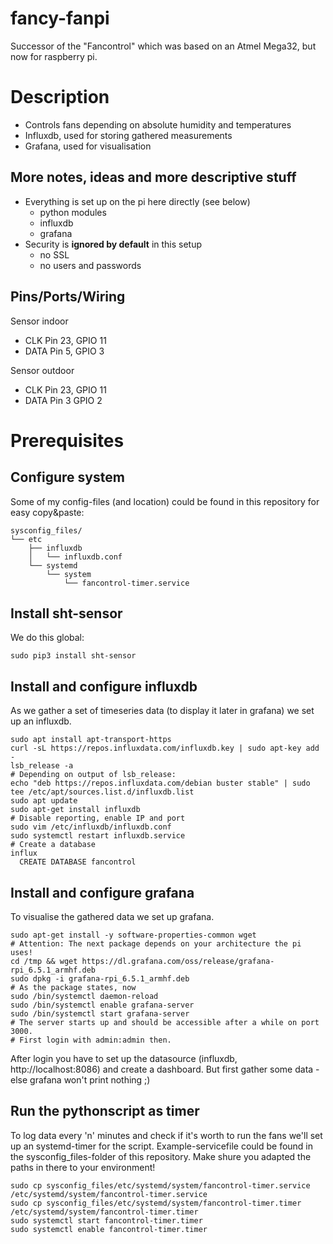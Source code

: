 # fancy-fanpi

Successor of the "Fancontrol" which was based on an Atmel Mega32, but now for raspberry pi.

# Description

* Controls fans depending on absolute humidity and temperatures
* Influxdb, used for storing gathered measurements 
* Grafana, used for visualisation

## More notes, ideas and more descriptive stuff

* Everything is set up on the pi here directly (see below)
    - python modules
    - influxdb
    - grafana
* Security is **ignored by default** in this setup
    - no SSL
    - no users and passwords
    
## Pins/Ports/Wiring

Sensor indoor
  * CLK Pin 23, GPIO 11
  * DATA Pin 5, GPIO 3
  
Sensor outdoor
  * CLK Pin 23, GPIO 11
  * DATA Pin 3 GPIO 2

# Prerequisites

## Configure system

Some of my config-files (and location) could be found in this repository for easy copy&paste:

~~~
sysconfig_files/
└── etc
    ├── influxdb
    │   └── influxdb.conf
    └── systemd
        └── system
            └── fancontrol-timer.service
~~~

## Install sht-sensor

We do this global:

~~~
sudo pip3 install sht-sensor
~~~

## Install and configure influxdb

As we gather a set of timeseries data (to display it later in grafana) we set up an influxdb.

~~~
sudo apt install apt-transport-https
curl -sL https://repos.influxdata.com/influxdb.key | sudo apt-key add -
lsb_release -a
# Depending on output of lsb_release:
echo "deb https://repos.influxdata.com/debian buster stable" | sudo tee /etc/apt/sources.list.d/influxdb.list
sudo apt update
sudo apt-get install influxdb
# Disable reporting, enable IP and port
sudo vim /etc/influxdb/influxdb.conf
sudo systemctl restart influxdb.service
# Create a database
influx
  CREATE DATABASE fancontrol
~~~

## Install and configure grafana

To visualise the gathered data we set up grafana.

~~~
sudo apt-get install -y software-properties-common wget
# Attention: The next package depends on your architecture the pi uses!
cd /tmp && wget https://dl.grafana.com/oss/release/grafana-rpi_6.5.1_armhf.deb
sudo dpkg -i grafana-rpi_6.5.1_armhf.deb
# As the package states, now
sudo /bin/systemctl daemon-reload
sudo /bin/systemctl enable grafana-server
sudo /bin/systemctl start grafana-server
# The server starts up and should be accessible after a while on port 3000.
# First login with admin:admin then.
~~~

After login you have to set up the datasource (influxdb, http://localhost:8086) and create a dashboard.
But first gather some data - else grafana won't print nothing ;)

## Run the pythonscript as timer

To log data every 'n' minutes and check if it's worth to run the fans we'll set up an systemd-timer for the script.
Example-servicefile could be found in the sysconfig_files-folder of this repository. Make shure you adapted the
paths in there to your environment!

~~~
sudo cp sysconfig_files/etc/systemd/system/fancontrol-timer.service /etc/systemd/system/fancontrol-timer.service
sudo cp sysconfig_files/etc/systemd/system/fancontrol-timer.timer /etc/systemd/system/fancontrol-timer.timer
sudo systemctl start fancontrol-timer.timer
sudo systemctl enable fancontrol-timer.timer
~~~

